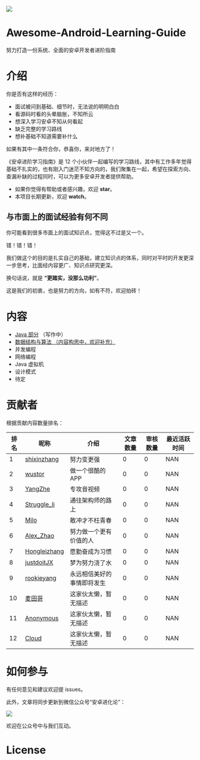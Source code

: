 
![](https://avatars3.githubusercontent.com/u/32798425?s=400&u=e2ad1a5a21fc71ff2f8511866395beca599656f9&v=4)

# Awesome-Android-Learning-Guide

努力打造一份系统、全面的安卓开发者进阶指南

# 介绍

你是否有这样的经历：

- 面试被问到基础、细节时，无法说的明明白白
- 看源码时看的头晕脑胀，不知所云
- 想深入学习安卓不知从何看起
- 缺乏完整的学习路线
- 想补基础不知道需要补什么

如果有其中一条符合你，恭喜你，来对地方了！

《安卓进阶学习指南》是 12 个小伙伴一起编写的学习路线，其中有工作多年觉得基础不扎实的，也有刚入门迷茫不知方向的，我们聚集在一起，希望在探索方向、查漏补缺的过程同时，可以为更多安卓开发者提供帮助。


- 如果你觉得有帮助或者感兴趣，欢迎 **star**。
- 本项目长期更新，欢迎 **watch**。


## 与市面上的面试经验有何不同

你可能看到很多市面上的面试知识点，觉得这不过是又一个。

错！错！错！

我们做这个的目的是扎实自己的基础，建立知识点的体系，同时对平时的开发更深一步思考，比面经内容更广、知识点研究更深。

换句话说，就是 **“更踏实，没那么功利”**。

这是我们的初衷，也是努力的方向，如有不符，欢迎拍砖！

 
# 内容


- [Java 部分](java/README.md) （写作中）
- [数据结构与算法 （内容构思中，欢迎补充）](datastruct/README.md)
- 并发编程
- 网络编程
- Java 虚拟机
- 设计模式
- 待定

# 贡献者

根据贡献内容数量排名：


| 排名 | 昵称 | 介绍 |文章数量 | 审核数量 | 最近活跃时间 |
| --- | --- | --- | --- |--- | --- |
| 1 | [shixinzhang](https://github.com/shixinzhang) | 努力变更强 | 0 | 0 | NAN |
| 2 | [wustor](https://github.com/wustor) | 做一个很酷的APP | 0 | 0 | NAN |
| 3 | [YangZhe](https://github.com/StudyLifeTime) | 专攻音视频 | 0 | 0 | NAN |
| 4 | [Struggle_li](https://github.com/LiPingStruggle) | 通往架构师的路上 | 0 | 0 | NAN |
| 5 | [Milo](https://github.com/hzmeibi) | 敢冲才不枉青春 | 0 | 0 | NAN |
| 6 | [Alex_Zhao](https://github.com/zgh0711)| 努力做一个更有价值的人 | 0 | 0 | NAN |
| 7 | [Hongleizhang](https://github.com/RayCourant)| 愿勤奋成为习惯 | 0 | 0 | NAN |
| 8 | [justdoitJX](https://github.com/justdoitJX) | 梦为努力浇了水 | 0 | 0 | NAN |
| 9 | [rookieyang](https://github.com/firstdream10) | 永远相信美好的事情即将发生 | 0 | 0 | NAN |
| 10 | [麦田哥](https://github.com/wheat7)| 这家伙太懒，暂无描述  | 0 | 0 | NAN |
| 11 | [Anonymous](https://github.com/diamondlin2016) |  这家伙太懒，暂无描述| 0 | 0 | NAN |
| 12 | [Cloud]() | 这家伙太懒，暂无描述 | 0 | 0 | NAN |


# 如何参与

有任何意见和建议欢迎提 issues。

此外，文章将同步更新到微信公众号“安卓进化论”：

![](http://img.blog.csdn.net/20160923012706321) 

欢迎在公众号中与我们互动。

# License

